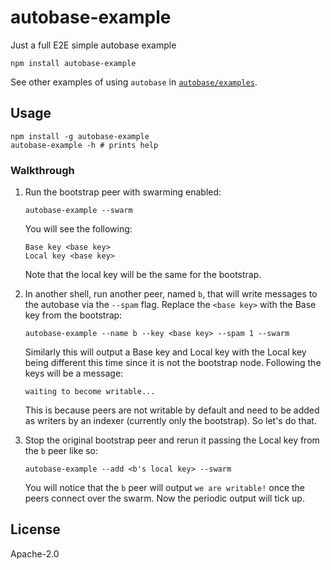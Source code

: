 # autobase-example

Just a full E2E simple autobase example

```
npm install autobase-example
```

See other examples of using `autobase` in [`autobase/examples`](https://github.com/holepunchto/autobase/tree/main/examples).

## Usage

```
npm install -g autobase-example
autobase-example -h # prints help
```

### Walkthrough

1. Run the bootstrap peer with swarming enabled:

   ```console
   autobase-example --swarm
   ```

   You will see the following:
   ```
   Base key <base key>
   Local key <base key>
   ```
   Note that the local key will be the same for the bootstrap.
2. In another shell, run another peer, named `b`, that will write messages to
   the autobase via the `--spam` flag. Replace the `<base key>` with the Base
   key from the bootstrap:

   ```
   autobase-example --name b --key <base key> --spam 1 --swarm
   ```

   Similarly this will output a Base key and Local key with the Local key being
   different this time since it is not the bootstrap node. Following the keys
   will be a message:
   ```
   waiting to become writable...
   ```
   This is because peers are not writable by default and need to be added as
   writers by an indexer (currently only the bootstrap). So let's do that.
3. Stop the original bootstrap peer and rerun it passing the Local key from the
   `b` peer like so:

   ```console
   autobase-example --add <b's local key> --swarm
   ```

   You will notice that the `b` peer will output `we are writable!` once the
   peers connect over the swarm. Now the periodic output will tick up.

## License

Apache-2.0
